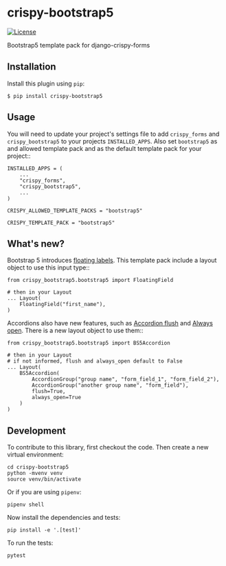 # crispy-bootstrap5

[![License](https://img.shields.io/badge/license-MIT-blue.svg)](https://github.com/smithdc1/crispy-bootstrap5/blob/main/LICENSE)

Bootstrap5 template pack for django-crispy-forms

## Installation

Install this plugin using `pip`:

    $ pip install crispy-bootstrap5

## Usage

You will need to update your project's settings file to add ``crispy_forms``
and ``crispy_bootstrap5`` to your projects ``INSTALLED_APPS``. Also set
``bootstrap5`` as and allowed template pack and as the default template pack
for your project::

    INSTALLED_APPS = (
        ...
        "crispy_forms",
        "crispy_bootstrap5",
        ...
    )

    CRISPY_ALLOWED_TEMPLATE_PACKS = "bootstrap5"

    CRISPY_TEMPLATE_PACK = "bootstrap5"

## What's new?

Bootstrap 5 introduces [floating labels](https://getbootstrap.com/docs/5.0/forms/floating-labels/).
This template pack include a layout object to use this input type::

    from crispy_bootstrap5.bootstrap5 import FloatingField
    
    # then in your Layout
    ... Layout(
        FloatingField("first_name"),
    )

Accordions also have new features, such as [Accordion flush](https://getbootstrap.com/docs/5.0/components/accordion/#flush) and [Always open](https://getbootstrap.com/docs/5.0/components/accordion/#always-open).
There is a new layout object to use them::

    from crispy_bootstrap5.bootstrap5 import BS5Accordion

    # then in your Layout
    # if not informed, flush and always_open default to False
    ... Layout(
        BS5Accordion(
            AccordionGroup("group name", "form_field_1", "form_field_2"),
            AccordionGroup("another group name", "form_field"),
            flush=True,
            always_open=True
        )
    )


## Development

To contribute to this library, first checkout the code. Then create a new virtual environment:

    cd crispy-bootstrap5
    python -mvenv venv
    source venv/bin/activate

Or if you are using `pipenv`:

    pipenv shell

Now install the dependencies and tests:

    pip install -e '.[test]'

To run the tests:

    pytest

